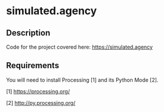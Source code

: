 # simulated.agency

## Description

Code for the project covered here: https://simulated.agency

## Requirements

You will need to install Processing [1] and its Python Mode [2].

[1] https://processing.org/

[2] http://py.processing.org/